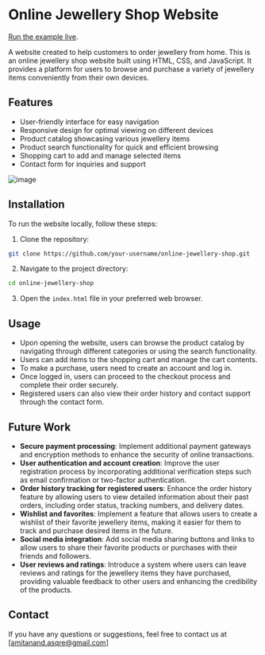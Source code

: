 # Online Jewellery Shop Website

   [Run the example live](https://asqre.github.io/JewelleryShop_eccomerceWebsite.github.io/). 

A  website created to help customers to order jewellery from home. This is an online jewellery shop website built using HTML, CSS, and JavaScript. It provides a platform for users to browse and purchase a variety of jewellery items conveniently from their own devices.

## Features

- User-friendly interface for easy navigation
- Responsive design for optimal viewing on different devices
- Product catalog showcasing various jewellery items
- Product search functionality for quick and efficient browsing
- Shopping cart to add and manage selected items
- Contact form for inquiries and support

![image](https://github.com/asqre/JewelleryShop_eccomerceWebsite.github.io/assets/62792214/58527a61-d17b-4f47-960d-af2b71bb5dce)

## Installation

To run the website locally, follow these steps:

1. Clone the repository:

```bash
git clone https://github.com/your-username/online-jewellery-shop.git
```

2. Navigate to the project directory:

```bash
cd online-jewellery-shop
```

3. Open the `index.html` file in your preferred web browser.

## Usage

- Upon opening the website, users can browse the product catalog by navigating through different categories or using the search functionality.
- Users can add items to the shopping cart and manage the cart contents.
- To make a purchase, users need to create an account and log in.
- Once logged in, users can proceed to the checkout process and complete their order securely.
- Registered users can also view their order history and contact support through the contact form.

## Future Work

- **Secure payment processing**: Implement additional payment gateways and encryption methods to enhance the security of online transactions.
- **User authentication and account creation**: Improve the user registration process by incorporating additional verification steps such as email confirmation or two-factor authentication.
- **Order history tracking for registered users**: Enhance the order history feature by allowing users to view detailed information about their past orders, including order status, tracking numbers, and delivery dates.
- **Wishlist and favorites**: Implement a feature that allows users to create a wishlist of their favorite jewellery items, making it easier for them to track and purchase desired items in the future.
- **Social media integration**: Add social media sharing buttons and links to allow users to share their favorite products or purchases with their friends and followers.
- **User reviews and ratings**: Introduce a system where users can leave reviews and ratings for the jewellery items they have purchased, providing valuable feedback to other users and enhancing the credibility of the products.

## Contact

If you have any questions or suggestions, feel free to contact us at [amitanand.asqre@gmail.com]
